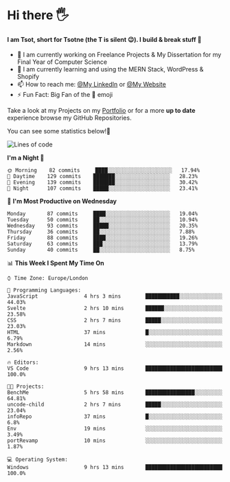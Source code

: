# Hi there :raised_hand_with_fingers_splayed:
#### I am Tsot, short for Tsotne (the T is silent :wink:). I build & break stuff :space_invader:
- :telescope: I am currently working on Freelance Projects & My Dissertation for my Final Year of Computer Science
- :seedling: I am currently learning and using the MERN Stack, WordPress & Shopify
- :mailbox: How to reach me: [@My LinkedIn](https://www.linkedin.com/in/tsotne-gvadzabia/) or [@My Website](https://tsotnegvadzabia.me/contact)
- :zap: Fun Fact: Big Fan of the :space_invader: emoji

Take a look at my Projects on my [Portfolio](https://tsotnegvadzabia.me/) or for a more **up to date** experience browse my GitHub Repositories.

You can see some statistics below!:space_invader:
<!--START_SECTION:waka-->
![Lines of code](https://img.shields.io/badge/From%20Hello%20World%20I%27ve%20Written-3.5%20million%20lines%20of%20code-blue)

**I'm a Night 🦉** 

```text
🌞 Morning    82 commits     ████░░░░░░░░░░░░░░░░░░░░░   17.94% 
🌆 Daytime    129 commits    ███████░░░░░░░░░░░░░░░░░░   28.23% 
🌃 Evening    139 commits    ███████░░░░░░░░░░░░░░░░░░   30.42% 
🌙 Night      107 commits    █████░░░░░░░░░░░░░░░░░░░░   23.41%

```
📅 **I'm Most Productive on Wednesday** 

```text
Monday       87 commits     ████░░░░░░░░░░░░░░░░░░░░░   19.04% 
Tuesday      50 commits     ██░░░░░░░░░░░░░░░░░░░░░░░   10.94% 
Wednesday    93 commits     █████░░░░░░░░░░░░░░░░░░░░   20.35% 
Thursday     36 commits     ██░░░░░░░░░░░░░░░░░░░░░░░   7.88% 
Friday       88 commits     ████░░░░░░░░░░░░░░░░░░░░░   19.26% 
Saturday     63 commits     ███░░░░░░░░░░░░░░░░░░░░░░   13.79% 
Sunday       40 commits     ██░░░░░░░░░░░░░░░░░░░░░░░   8.75%

```


📊 **This Week I Spent My Time On** 

```text
⌚︎ Time Zone: Europe/London

💬 Programming Languages: 
JavaScript               4 hrs 3 mins        ███████████░░░░░░░░░░░░░░   44.03% 
Svelte                   2 hrs 10 mins       ██████░░░░░░░░░░░░░░░░░░░   23.58% 
CSS                      2 hrs 7 mins        █████░░░░░░░░░░░░░░░░░░░░   23.03% 
HTML                     37 mins             █░░░░░░░░░░░░░░░░░░░░░░░░   6.79% 
Markdown                 14 mins             ░░░░░░░░░░░░░░░░░░░░░░░░░   2.56%

🔥 Editors: 
VS Code                  9 hrs 13 mins       █████████████████████████   100.0%

🐱‍💻 Projects: 
BenchMe                  5 hrs 58 mins       ████████████████░░░░░░░░░   64.81% 
uncode-child             2 hrs 7 mins        █████░░░░░░░░░░░░░░░░░░░░   23.04% 
infoRepo                 37 mins             █░░░░░░░░░░░░░░░░░░░░░░░░   6.8% 
Env                      19 mins             ░░░░░░░░░░░░░░░░░░░░░░░░░   3.49% 
portRevamp               10 mins             ░░░░░░░░░░░░░░░░░░░░░░░░░   1.87%

💻 Operating System: 
Windows                  9 hrs 13 mins       █████████████████████████   100.0%

```


<!--END_SECTION:waka-->

